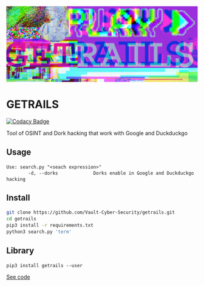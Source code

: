 <center>
  <img src="img/beta1.jpg" alt="Getrails" width="900px"/>
</center>

# GETRAILS

[![Codacy Badge](https://api.codacy.com/project/badge/Grade/9704d433d7604cfbb095d17f340c8ab2)](https://app.codacy.com/gh/Vault-Cyber-Security/getrails?utm_source=github.com&utm_medium=referral&utm_content=Vault-Cyber-Security/getrails&utm_campaign=Badge_Grade_Dashboard)

Tool of OSINT and Dork hacking that work with Google and Duckduckgo

## Usage

```
Use: search.py "<seach expression>"
        -d, --dorks             Dorks enable in Google and Duckduckgo hacking
```
## Install

```bash
git clone https://github.com/Vault-Cyber-Security/getrails.git
cd getrails
pip3 install -r requirements.txt
python3 search.py 'term'
```

## Library

```pypi
pip3 install getrails --user
```

[See code](/Vault-Cyber-Security/getrails/tree/lib)
